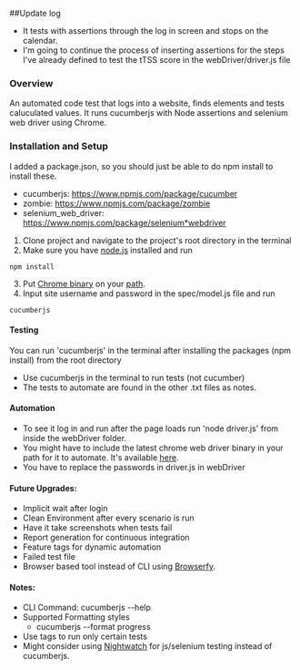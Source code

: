 ##Update log
* It tests with assertions through the log in screen and stops on the calendar. 
* I'm going to continue the process of inserting assertions for the steps I've already defined to test the tTSS score in the webDriver/driver.js file

### Overview
An automated code test that logs into a website, finds elements and tests caluculated values. It runs cucumberjs with Node assertions and selenium web driver using Chrome. 

### Installation and Setup
I added a package.json, so you should just be able to do npm install to install these. 
* cucumberjs: https://www.npmjs.com/package/cucumber
* zombie: https://www.npmjs.com/package/zombie
* selenium_web_driver: https://www.npmjs.com/package/selenium*webdriver

1. Clone project and navigate to the project's root directory in the terminal
2. Make sure you have [node.js](https://nodejs.org/en/) installed and run
```
npm install 
```
3. Put [Chrome binary](http://chromedriver.storage.googleapis.com/index.html) on your [path](https://sites.google.com/a/chromium.org/chromedriver/getting-started). 
4. Input site username and password in the spec/model.js file and run
```
cucumberjs
```
#### Testing
You can run 'cucumberjs' in the terminal after installing the packages (npm install) from the root directory
* Use cucumberjs in the terminal to run tests (not cucumber)
* The tests to automate are found in the other .txt files as notes. 

#### Automation
* To see it log in and run after the page loads run 'node driver.js' from inside the webDriver folder. 
* You might have to include the latest chrome web driver binary in your path for it to automate. It's available [here](http://chromedriver.storage.googleapis.com/index.html).
* You have to replace the passwords in driver.js in webDriver

#### Future Upgrades:
* Implicit wait after login
* Clean Environment after every scenario is run
* Have it take screenshots when tests fail
* Report generation for continuous integration
* Feature tags for dynamic automation
* Failed test file
* Browser based tool instead of CLI using [Browserfy](http://browserify.org/).

#### Notes:
* CLI Command: cucumberjs --help
* Supported Formatting styles
	* cucumberjs --format progress
* Use tags to run only certain tests
* Might consider using [Nightwatch](http://nightwatchjs.org/) for js/selenium testing instead of cucumberjs. 


